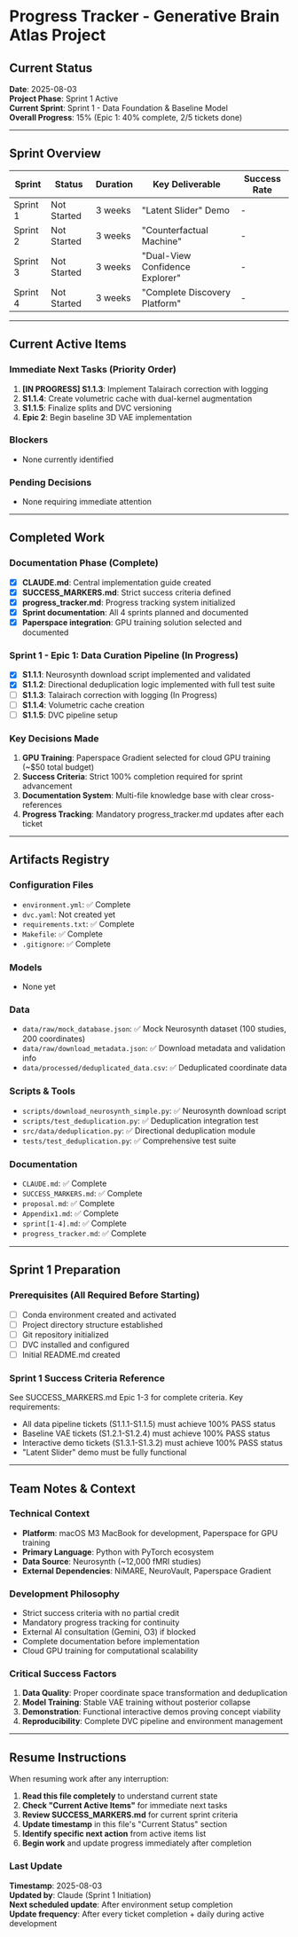 # Progress Tracker - Generative Brain Atlas Project

## Current Status

**Date**: 2025-08-03  
**Project Phase**: Sprint 1 Active  
**Current Sprint**: Sprint 1 - Data Foundation & Baseline Model  
**Overall Progress**: 15% (Epic 1: 40% complete, 2/5 tickets done)

---

## Sprint Overview

| Sprint | Status | Duration | Key Deliverable | Success Rate |
|--------|--------|----------|-----------------|--------------|
| Sprint 1 | Not Started | 3 weeks | "Latent Slider" Demo | - |
| Sprint 2 | Not Started | 3 weeks | "Counterfactual Machine" | - |
| Sprint 3 | Not Started | 3 weeks | "Dual-View Confidence Explorer" | - |
| Sprint 4 | Not Started | 3 weeks | "Complete Discovery Platform" | - |

---

## Current Active Items

### Immediate Next Tasks (Priority Order)
1. **[IN PROGRESS] S1.1.3**: Implement Talairach correction with logging
2. **S1.1.4**: Create volumetric cache with dual-kernel augmentation
3. **S1.1.5**: Finalize splits and DVC versioning
4. **Epic 2**: Begin baseline 3D VAE implementation

### Blockers
- None currently identified

### Pending Decisions
- None requiring immediate attention

---

## Completed Work

### Documentation Phase (Complete)
- [x] **CLAUDE.md**: Central implementation guide created
- [x] **SUCCESS_MARKERS.md**: Strict success criteria defined
- [x] **progress_tracker.md**: Progress tracking system initialized
- [x] **Sprint documentation**: All 4 sprints planned and documented
- [x] **Paperspace integration**: GPU training solution selected and documented

### Sprint 1 - Epic 1: Data Curation Pipeline (In Progress)
- [x] **S1.1.1**: Neurosynth download script implemented and validated
- [x] **S1.1.2**: Directional deduplication logic implemented with full test suite
- [ ] **S1.1.3**: Talairach correction with logging (In Progress)
- [ ] **S1.1.4**: Volumetric cache creation
- [ ] **S1.1.5**: DVC pipeline setup

### Key Decisions Made
1. **GPU Training**: Paperspace Gradient selected for cloud GPU training (~$50 total budget)
2. **Success Criteria**: Strict 100% completion required for sprint advancement
3. **Documentation System**: Multi-file knowledge base with clear cross-references
4. **Progress Tracking**: Mandatory progress_tracker.md updates after each ticket

---

## Artifacts Registry

### Configuration Files
- `environment.yml`: ✅ Complete
- `dvc.yaml`: Not created yet
- `requirements.txt`: ✅ Complete
- `Makefile`: ✅ Complete
- `.gitignore`: ✅ Complete

### Models
- None yet

### Data
- `data/raw/mock_database.json`: ✅ Mock Neurosynth dataset (100 studies, 200 coordinates)
- `data/raw/download_metadata.json`: ✅ Download metadata and validation info
- `data/processed/deduplicated_data.csv`: ✅ Deduplicated coordinate data

### Scripts & Tools
- `scripts/download_neurosynth_simple.py`: ✅ Neurosynth download script
- `scripts/test_deduplication.py`: ✅ Deduplication integration test
- `src/data/deduplication.py`: ✅ Directional deduplication module
- `tests/test_deduplication.py`: ✅ Comprehensive test suite

### Documentation
- `CLAUDE.md`: ✅ Complete
- `SUCCESS_MARKERS.md`: ✅ Complete  
- `proposal.md`: ✅ Complete
- `Appendix1.md`: ✅ Complete
- `sprint[1-4].md`: ✅ Complete
- `progress_tracker.md`: ✅ Complete

---

## Sprint 1 Preparation

### Prerequisites (All Required Before Starting)
- [ ] Conda environment created and activated
- [ ] Project directory structure established
- [ ] Git repository initialized
- [ ] DVC installed and configured
- [ ] Initial README.md created

### Sprint 1 Success Criteria Reference
See SUCCESS_MARKERS.md Epic 1-3 for complete criteria. Key requirements:
- All data pipeline tickets (S1.1.1-S1.1.5) must achieve 100% PASS status
- Baseline VAE tickets (S1.2.1-S1.2.4) must achieve 100% PASS status  
- Interactive demo tickets (S1.3.1-S1.3.2) must achieve 100% PASS status
- "Latent Slider" demo must be fully functional

---

## Team Notes & Context

### Technical Context
- **Platform**: macOS M3 MacBook for development, Paperspace for GPU training
- **Primary Language**: Python with PyTorch ecosystem
- **Data Source**: Neurosynth (~12,000 fMRI studies)
- **External Dependencies**: NiMARE, NeuroVault, Paperspace Gradient

### Development Philosophy
- Strict success criteria with no partial credit
- Mandatory progress tracking for continuity
- External AI consultation (Gemini, O3) if blocked
- Complete documentation before implementation
- Cloud GPU training for computational scalability

### Critical Success Factors
1. **Data Quality**: Proper coordinate space transformation and deduplication
2. **Model Training**: Stable VAE training without posterior collapse
3. **Demonstration**: Functional interactive demos proving concept viability
4. **Reproducibility**: Complete DVC pipeline and environment management

---

## Resume Instructions

When resuming work after any interruption:

1. **Read this file completely** to understand current state
2. **Check "Current Active Items"** for immediate next tasks
3. **Review SUCCESS_MARKERS.md** for current sprint criteria
4. **Update timestamp** in this file's "Current Status" section
5. **Identify specific next action** from active items list
6. **Begin work** and update progress immediately after completion

### Last Update
**Timestamp**: 2025-08-03  
**Updated by**: Claude (Sprint 1 Initiation)  
**Next scheduled update**: After environment setup completion  
**Update frequency**: After every ticket completion + daily during active development